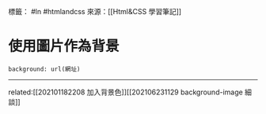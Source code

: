 標籤： #ln #htmlandcss 
來源：[[Html&CSS 學習筆記]]

# 使用圖片作為背景
`background: url(網址)`


---

related:[[202101182208 加入背景色]][[202106231129 background-image 細談]]